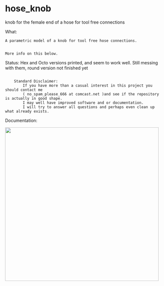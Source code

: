 # hose_knob
knob for the female end of a hose for tool free connections

What:

	A parametric model of a knob for tool free hose connections.
	 
	
	More info on this below.

Status:
	Hex and Octo versions printed, and seem to work well.  Still messing with them, round version not finished yet 
	
``` 
  
	Standard Disclaimer:
		If you have more than a casual interest in this project you should contact me 
		( no_spam_please_666 at comcast.net )and see if the repository is actually in good shape.  
		I may well have improved software and or documentation.  
		I will try to answer all questions and perhaps even clean up what already exists.	
``` 		
Documentation:
	
<img src=./image/hex_nut.png width=500>

